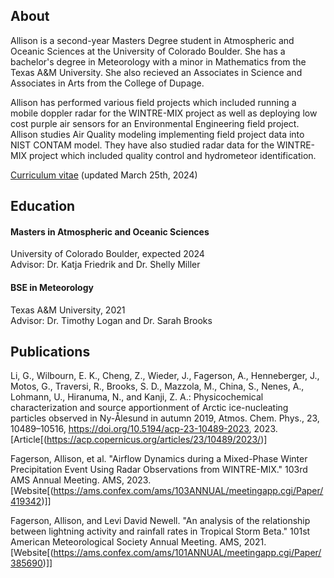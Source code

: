 ## About

Allison is a second-year Masters Degree student in Atmospheric and Oceanic Sciences at the University of Colorado Boulder. She has a bachelor's degree in Meteorology with a minor in Mathematics from the Texas A&M University. She also recieved an Associates in Science and Associates in Arts from the College of Dupage.

Allison has performed various field projects which included running a mobile doppler radar for the WINTRE-MIX project as well as deploying low cost purple air sensors for an Environmental Engineering field project. Allison studies Air Quality modeling implementing field project data into NIST CONTAM model. They have also studied radar data for the WINTRE-MIX project which included quality control and hydrometeor identification.

[Curriculum vitae](./Gilbert_CV_02122024.pdf) (updated March 25th, 2024)


## Education

#### Masters in Atmospheric and Oceanic Sciences
University of Colorado Boulder, expected 2024
<br>
Advisor: Dr. Katja Friedrik and Dr. Shelly Miller

#### BSE in Meteorology
Texas A&M University, 2021
<br>
Advisor: Dr. Timothy Logan and Dr. Sarah Brooks


## Publications

Li, G., Wilbourn, E. K., Cheng, Z., Wieder, J., Fagerson, A., Henneberger, J., Motos, G., Traversi, R., Brooks, S. D., Mazzola, M., China, S., Nenes, A., Lohmann, U., Hiranuma, N., and Kanji, Z. A.: Physicochemical characterization and source apportionment of Arctic ice-nucleating particles observed in Ny-Ålesund in autumn 2019, Atmos. Chem. Phys., 23, 10489–10516, https://doi.org/10.5194/acp-23-10489-2023, 2023. [Article[(https://acp.copernicus.org/articles/23/10489/2023/)]

Fagerson, Allison, et al. "Airflow Dynamics during a Mixed-Phase Winter Precipitation Event Using Radar Observations from WINTRE-MIX." 103rd AMS Annual Meeting. AMS, 2023. [Website[(https://ams.confex.com/ams/103ANNUAL/meetingapp.cgi/Paper/419342)]]

Fagerson, Allison, and Levi David Newell. "An analysis of the relationship between lightning activity and rainfall rates in Tropical Storm Beta." 101st American Meteorological Society Annual Meeting. AMS, 2021. [Website[(https://ams.confex.com/ams/101ANNUAL/meetingapp.cgi/Paper/385690)]]

